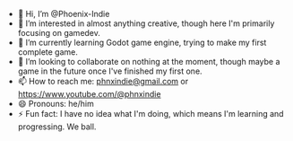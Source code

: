 - 👋 Hi, I’m @Phoenix-Indie
- 👀 I’m interested in almost anything creative, though here I'm primarily focusing on gamedev.
- 🌱 I’m currently learning Godot game engine, trying to make my first complete game.
- 💞️ I’m looking to collaborate on nothing at the moment, though maybe a game in the future once I've finished my first one.
- 📫 How to reach me: phnxindie@gmail.com or https://www.youtube.com/@phnxindie
- 😄 Pronouns: he/him
- ⚡ Fun fact: I have no idea what I'm doing, which means I'm learning and progressing. We ball.

<!---
Phoenix-Indie/Phoenix-Indie is a ✨ special ✨ repository because its `README.md` (this file) appears on your GitHub profile.
You can click the Preview link to take a look at your changes.
--->
